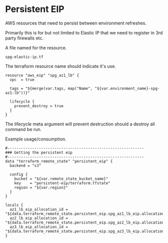 # Persistent EIP
AWS resources that need to persist between environment refreshes.

Primarily this is for but not limited to Elastic IP that we need to register in 3rd party firewalls etc.

A file named for the resource.

    spg-elastic-ip.tf

The terraform resource name should indicate it's use.

    resource "aws_eip" "spg_az1_lb" {
      vpc  = true

      tags = "${merge(var.tags, map("Name", "${var.environment_name}-spg-az1-lb"))}"

      lifecycle {
        prevent_destroy = true
      }
    }

The lifecycle meta argument will prevent destruction should a destroy all command be run.

Example usage/consumption.

    #-------------------------------------------------------------
    ### Getting the persistent eip
    #-------------------------------------------------------------
    data "terraform_remote_state" "persistent_eip" {
      backend = "s3"

      config {
        bucket = "${var.remote_state_bucket_name}"
        key    = "persistent-eip/terraform.tfstate"
        region = "${var.region}"
      }
    }

    locals {
      az1_lb_eip_allocation_id = "${data.terraform_remote_state.persistent_eip.spg_az1_lb_eip.allocation_id}",
      az2_lb_eip_allocation_id = "${data.terraform_remote_state.persistent_eip.spg_az2_lb_eip.allocation_id}",
      az3_lb_eip_allocation_id = "${data.terraform_remote_state.persistent_eip.spg_az3_lb_eip.allocation_id}"
    }
